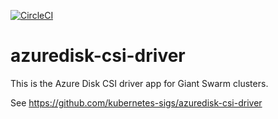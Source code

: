 [![CircleCI](https://circleci.com/gh/giantswarm/azuredisk-csi-driver-app/tree/main.svg?style=svg)](https://circleci.com/gh/giantswarm/azuredisk-csi-driver-app/tree/main)

# azuredisk-csi-driver

This is the Azure Disk CSI driver app for Giant Swarm clusters.

See https://github.com/kubernetes-sigs/azuredisk-csi-driver
